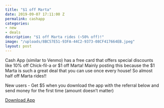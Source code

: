 ```yaml
---
title: "$1 off Marta"
date: 2019-09-07 17:11:00 Z
permalink: cashapp
categories:
- new
- deals
description: "$1 off Marta rides (~50% off)!"
image: "/uploads/8BC57E51-93FA-44C2-9373-08CF417664EB.jpeg"
layout: post
---
```


Cash App (similar to Venmo) has a free card that offers special discounts like 10% off Chick-fil-a or $1 off Marta! Mainly posting this because the $1 Marta is such a great deal that you can use once every house! So almost half off Marta rides!!


New users - Get $5 when you download the app with the referral below and send money for the first time (amount doesn’t matter)

[Download App](https://cash.me/app/BLCMJKV)